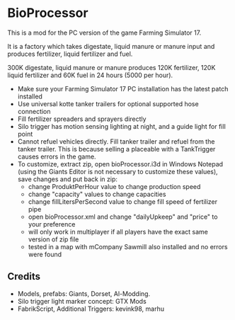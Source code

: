 # BioProcessor
This is a mod for the PC version of the game Farming Simulator 17.

It is a factory which takes digestate, liquid manure or manure input and produces fertilizer, liquid fertilizer and fuel.
        
300K digestate, liquid manure or manure produces 120K fertilizer, 120K liquid fertilizer and 60K fuel in 24 hours (5000 per hour).

* Make sure your Farming Simulator 17 PC installation has the latest patch installed
* Use universal kotte tanker trailers for optional supported hose connection
* Fill fertilizer spreaders and sprayers directly
* Silo trigger has motion sensing lighting at night, and a guide light for fill point
* Cannot refuel vehicles directly. Fill tanker trailer and refuel from the tanker trailer. This is because selling a placeable with a TankTrigger causes errors in the game.
* To customize, extract zip, open bioProcessor.i3d in Windows Notepad (using the Giants Editor is not necessary to customize these values), save changes and put back in zip:
  * change ProduktPerHour value to change production speed
  * change "capacity" values to change capacities
  * change fillLitersPerSecond value to change fill speed of fertilizer pipe
  * open bioProcessor.xml and change "dailyUpkeep" and "price" to your preference
  * will only work in multiplayer if all players have the exact same version of zip file
  * tested in a map with mCompany Sawmill also installed and no errors were found

## Credits
* Models, prefabs: Giants, Dorset, Al-Modding.
* Silo trigger light marker concept: GTX Mods
* FabrikScript, Additional Triggers: kevink98, marhu
